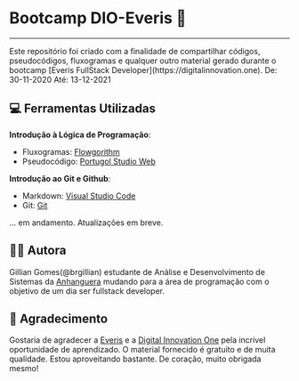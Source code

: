 # Bootcamp DIO-Everis :green_heart:
<hr>
Este repositório foi criado com a finalidade de compartilhar códigos, pseudocódigos, fluxogramas e qualquer outro material gerado durante o bootcamp [Everis FullStack Developer](https://digitalinnovation.one). De: 30-11-2020 Até: 13-12-2021


## :computer: Ferramentas Utilizadas


**Introdução à Lógica de Programação**:   
* Fluxogramas: [Flowgorithm](http://www.flowgorithm.org/)
* Pseudocódigo: [Portugol Studio Web](https://portugol-webstudio.cubos.io) 

**Introdução ao Git e Github**:
* Markdown: [Visual Studio Code](https://code.visualstudio.com/download)
* Git: [Git](https://git-scm.com/)

... em andamento. Atualizações em breve.

## :woman_astronaut: Autora
Gillian Gomes(@brgillian) estudante de Análise e Desenvolvimento de Sistemas da [Anhanguera](https://www.anhanguera.com/) mudando para a área de programação com o objetivo de um dia ser fullstack developer.  


## :pray: Agradecimento
Gostaria de agradecer a [Everis](https://www.everis.com/brazil/pt-br/home-br) e a [Digital Innovation One](digitalinnovation.one) pela incrível oportunidade de aprendizado. O material fornecido é gratuito e de muita qualidade. Estou aproveitando bastante. De coração, muito obrigada mesmo!